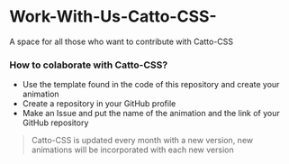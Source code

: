 # Work-With-Us-Catto-CSS-
A space for all those who want to contribute with Catto-CSS

### How to colaborate with Catto-CSS?

- Use the template found in the code of this repository and create your animation
- Create a repository in your GitHub profile 
- Make an Issue and put the name of the animation and the link of your GitHub repository

> Catto-CSS is updated every month with a new version, new animations will be incorporated with each new version
